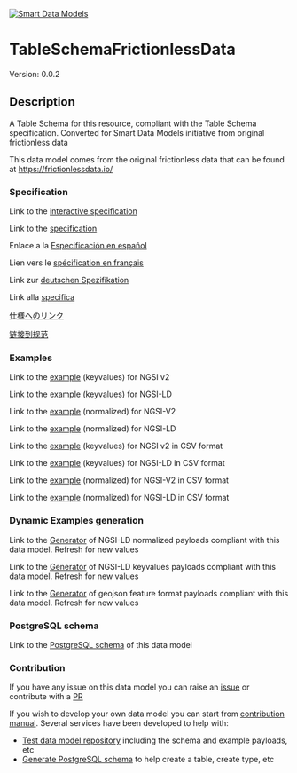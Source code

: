 [![Smart Data Models](https://smartdatamodels.org/wp-content/uploads/2022/01/SmartDataModels_logo.png "Logo")](https://smartdatamodels.org)
# TableSchemaFrictionlessData
Version: 0.0.2

## Description 

A Table Schema for this resource, compliant with the Table Schema specification. Converted for Smart Data Models initiative from original frictionless data

This data model comes from the original frictionless data that can be found at https://frictionlessdata.io/
### Specification

Link to the [interactive specification](https://swagger.lab.fiware.org/?url=https://smart-data-models.github.io/dataModel.FrictionlessData/TableSchemaFrictionlessData/swagger.yaml)

Link to the [specification](https://github.com/smart-data-models/dataModel.FrictionlessData/blob/master/TableSchemaFrictionlessData/doc/spec.md)

Enlace a la [Especificación en español](https://github.com/smart-data-models/dataModel.FrictionlessData/blob/master/TableSchemaFrictionlessData/doc/spec_ES.md)

Lien vers le [spécification en français](https://github.com/smart-data-models/dataModel.FrictionlessData/blob/master/TableSchemaFrictionlessData/doc/spec_FR.md)

Link zur [deutschen Spezifikation](https://github.com/smart-data-models/dataModel.FrictionlessData/blob/master/TableSchemaFrictionlessData/doc/spec_DE.md)

Link alla [specifica](https://github.com/smart-data-models/dataModel.FrictionlessData/blob/master/TableSchemaFrictionlessData/doc/spec_IT.md)

[仕様へのリンク](https://github.com/smart-data-models/dataModel.FrictionlessData/blob/master/TableSchemaFrictionlessData/doc/spec_JA.md)

[链接到规范](https://github.com/smart-data-models/dataModel.FrictionlessData/blob/master/TableSchemaFrictionlessData/doc/spec_ZH.md)
### Examples

Link to the [example](https://smart-data-models.github.io/dataModel.FrictionlessData/TableSchemaFrictionlessData/examples/example.json) (keyvalues) for NGSI v2

Link to the [example](https://smart-data-models.github.io/dataModel.FrictionlessData/TableSchemaFrictionlessData/examples/example.jsonld) (keyvalues) for NGSI-LD

Link to the [example](https://smart-data-models.github.io/dataModel.FrictionlessData/TableSchemaFrictionlessData/examples/example-normalized.json) (normalized) for NGSI-V2

Link to the [example](https://smart-data-models.github.io/dataModel.FrictionlessData/TableSchemaFrictionlessData/examples/example-normalized.jsonld) (normalized) for NGSI-LD

Link to the [example](https://smart-data-models.github.io/dataModel.FrictionlessData/TableSchemaFrictionlessData/examples/example.json.csv) (keyvalues) for NGSI v2 in CSV format

Link to the [example](https://smart-data-models.github.io/dataModel.FrictionlessData/TableSchemaFrictionlessData/examples/example.jsonld.csv) (keyvalues) for NGSI-LD in CSV format

Link to the [example](https://smart-data-models.github.io/dataModel.FrictionlessData/TableSchemaFrictionlessData/examples/example-normalized.json.csv) (normalized) for NGSI-V2 in CSV format

Link to the [example](https://smart-data-models.github.io/dataModel.FrictionlessData/TableSchemaFrictionlessData/examples/example-normalized.jsonld.csv) (normalized) for NGSI-LD in CSV format
### Dynamic Examples generation

Link to the [Generator](https://smartdatamodels.org/extra/ngsi-ld_generator.php?schemaUrl=https://raw.githubusercontent.com/smart-data-models/dataModel.FrictionlessData/master/TableSchemaFrictionlessData/schema.json&email=info@smartdatamodels.org) of NGSI-LD normalized payloads compliant with this data model. Refresh for new values

Link to the [Generator](https://smartdatamodels.org/extra/ngsi-ld_generator_keyvalues.php?schemaUrl=https://raw.githubusercontent.com/smart-data-models/dataModel.FrictionlessData/master/TableSchemaFrictionlessData/schema.json&email=info@smartdatamodels.org) of NGSI-LD keyvalues payloads compliant with this data model. Refresh for new values

Link to the [Generator](https://smartdatamodels.org/extra/geojson_features_generator.php?schemaUrl=https://raw.githubusercontent.com/smart-data-models/dataModel.FrictionlessData/master/TableSchemaFrictionlessData/schema.json&email=info@smartdatamodels.org) of geojson feature format payloads compliant with this data model. Refresh for new values
### PostgreSQL schema

Link to the [PostgreSQL schema](https://smart-data-models.github.io/dataModel.FrictionlessData/TableSchemaFrictionlessData/schema.sql) of this data model
### Contribution

 If you have any issue on this data model you can raise an [issue](https://github.com/smart-data-models/dataModel.FrictionlessData/issues)  or contribute with a [PR](https://github.com/smart-data-models/dataModel.FrictionlessData/pulls)

 If you wish to develop your own data model you can start from [contribution manual](https://bit.ly/contribution_manual). Several services have been developed to help with: 
 - [Test data model repository](https://smartdatamodels.org/index.php/data-models-contribution-api/) including the schema and example payloads, etc
 - [Generate PostgreSQL schema](https://smartdatamodels.org/index.php/sql-service/) to help create a table, create type, etc